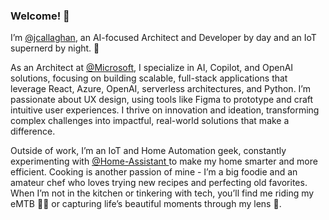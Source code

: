### Welcome! 👋

I’m [@jcallaghan](https://jcallaghan.dev), an AI-focused Architect and Developer by day and an IoT supernerd by night. 🚀

As an Architect at [@Microsoft](https://github.com/microsoft), I specialize in AI, Copilot, and OpenAI solutions, focusing on building scalable, full-stack applications that leverage React, Azure, OpenAI, serverless architectures, and Python. I’m passionate about UX design, using tools like Figma to prototype and craft intuitive user experiences. I thrive on innovation and ideation, transforming complex challenges into impactful, real-world solutions that make a difference.

Outside of work, I’m an IoT and Home Automation geek, constantly experimenting with [@Home-Assistant ](https://github.com/home-assistant)to make my home smarter and more efficient. Cooking is another passion of mine - I’m a big foodie and an amateur chef who loves trying new recipes and perfecting old favorites. When I’m not in the kitchen or tinkering with tech, you’ll find me riding my eMTB 🚵‍♂️ or capturing life’s beautiful moments through my lens 📸.
